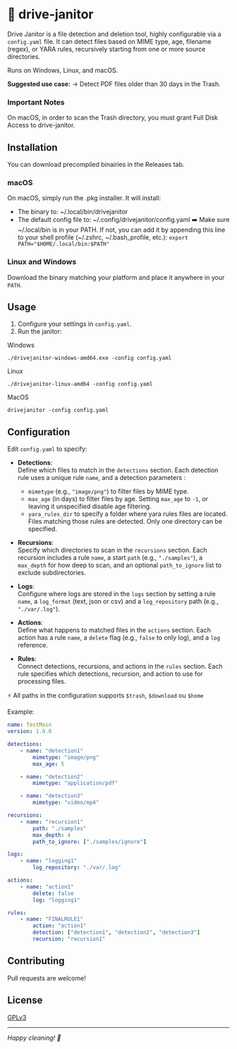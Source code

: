 # 🚗 drive-janitor

Drive Janitor is a file detection and deletion tool, highly configurable via a `config.yaml` file.
It can detect files based on MIME type, age, filename (regex), or YARA rules, recursively starting from one or more source directories.

Runs on Windows, Linux, and macOS.

**Suggested use case:**
-> Detect PDF files older than 30 days in the Trash.

### Important Notes

On macOS, in order to scan the Trash directory, you must grant Full Disk Access to drive-janitor.

## Installation

You can download precompiled binairies in the Releases tab.

### macOS

On macOS, simply run the .pkg installer.
It will install:
- The binary to: ~/.local/bin/drivejanitor
- The default config file to: ~/.config/drivejanitor/config.yaml
➡️ Make sure ~/.local/bin is in your PATH. If not, you can add it by appending this line to your shell profile (~/.zshrc, ~/.bash_profile, etc.):
```export PATH="$HOME/.local/bin:$PATH"```

### Linux and Windows
Download the binary matching your platform and place it anywhere in your `PATH`.

## Usage

1. Configure your settings in `config.yaml`.
2. Run the janitor:

Windows
```
./drivejanitor-windows-amd64.exe -config config.yaml
```

Linux
```
./drivejanitor-linux-amd64 -config config.yaml
```

MacOS
```
drivejanitor -config config.yaml
```

## Configuration

Edit `config.yaml` to specify:

- **Detections**:  
    Define which files to match in the `detections` section. Each detection rule uses a unique rule `name`, and a detection parameters :
    - `mimetype` (e.g., `"image/png"`) to filter files by MIME type. 
    - `max_age` (in days) to filter files by age. Setting `max_age` to `-1`, or leaving it unspecified disable age filtering.
    - `yara_rules_dir` to specify a folder where yara rules files are located. Files matching those rules are detected. Only one directory can be specified. 

- **Recursions**:  
    Specify which directories to scan in the `recursions` section. Each recursion includes a rule `name`, a start `path` (e.g., `"./samples"`), a `max_depth` for how deep to scan, and an optional `path_to_ignore` list to exclude subdirectories.

- **Logs**:  
    Configure where logs are stored in the `logs` section by setting a rule `name`, a `log_format` (text, json or csv) and a `log_repository` path (e.g., `"./var/.log"`).

- **Actions**:  
    Define what happens to matched files in the `actions` section. Each action has a rule `name`, a `delete` flag (e.g., `false` to only log), and a `log` reference.

- **Rules**:  
    Connect detections, recursions, and actions in the `rules` section. Each rule specifies which detections, recursion, and action to use for processing files.

⚡ All paths in the configuration supports `$trash`, `$download` ou `$home` 

Example:
```yaml
name: TestMain
version: 1.0.0

detections:
    - name: "detection1"
        mimetype: "image/png"
        max_age: 5

    - name: "detection2"
        mimetype: "application/pdf"

    - name: "detection3"
        mimetype: "video/mp4"

recursions:
    - name: "recursion1"
        path: "./samples"
        max_depth: 4
        path_to_ignore: ["./samples/ignore"]

logs:
    - name: "logging1"
        log_repository: "./var/.log"

actions:
    - name: "action1"
        delete: false 
        log: "logging1"

rules:
    - name: "FINALRULE1"
        action: "action1"
        detection: ["detection1", "detection2", "detection3"]
        recursion: "recursion1"
```

## Contributing

Pull requests are welcome! 

## License

[GPLv3](LICENSE)

---

*Happy cleaning! 🧹*


